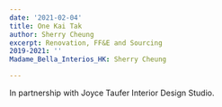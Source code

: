 ```yaml
---
date: '2021-02-04'
title: One Kai Tak
author: Sherry Cheung
excerpt: Renovation, FF&E and Sourcing
2019-2021: ''
Madame_Bella_Interios_HK: Sherry Cheung

---
```

In partnership with Joyce Taufer Interior Design Studio.